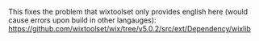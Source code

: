 This fixes the problem that wixtoolset only provides english here (would cause errors upon build in other langauges):
https://github.com/wixtoolset/wix/tree/v5.0.2/src/ext/Dependency/wixlib
